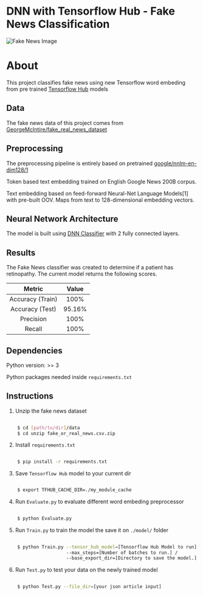 # DNN with Tensorflow Hub - Fake News Classification

![Fake News Image](https://3c1703fe8d.site.internapcdn.net/newman/gfx/news/hires/2017/therealconse.jpg)

About
=====
This project classifies fake news using new Tensorflow word embeding from pre trained [Tensorflow Hub](https://www.tensorflow.org/hub/) models

## Data
The fake news data of this project comes from [GeorgeMcIntire/fake_real_news_dataset](https://github.com/GeorgeMcIntire/fake_real_news_dataset)

## Preprocessing
The preprocessing pipeline is entirely based on pretrained [google/nnlm-en-dim128/1](https://www.tensorflow.org/hub/modules/google/nnlm-en-dim128/1)

Token based text embedding trained on English Google News 200B corpus.

Text embedding based on feed-forward Neural-Net Language Models[1] with pre-built OOV. Maps from text to 128-dimensional embedding vectors.

## Neural Network Architecture
The model is built using [DNN Classifier](https://www.tensorflow.org/api_docs/python/tf/estimator/DNNClassifier) with 2 fully connected layers. 

## Results
The Fake News classifier was created to determine if a patient has retinopathy. The current model returns the following scores.


| Metric | Value |
| :-----: | :-----: |
| Accuracy (Train) | 100% |
| Accuracy (Test) | 95.16% |
| Precision | 100% |
| Recall | 100% |

## Dependencies

Python version: >= 3

Python packages needed inside `requirements.txt` 

## Instructions

1. Unzip the fake news dataset
```bash
    
    $ cd [path/to/dir]/data
    $ cd unzip fake_or_real_news.csv.zip

```
2. Install `requirements.txt` 
```bash
    
    $ pip install -r requirements.txt

```
3. Save `Tensorflow Hub` model to your current dir
```bash

    $ export TFHUB_CACHE_DIR=./my_module_cache

```
4. Run `Evaluate.py` to evaluate different word embeding preprocessor
```bash
    
    $ python Evaluate.py

```
5. Run `Train.py` to train the model the save it on `./model/` folder
```bash
    
    $ python Train.py --tensor_hub_model=[Tensorflow Hub Model to run] /
                      --max_steps=[Number of batches to run.] /
                      --base_export_dir=[Directory to save the model.]

```
6. Run `Test.py` to test your data on the newly trained model
```bash
    
    $ python Test.py --file_dir=[your json article input]

```




